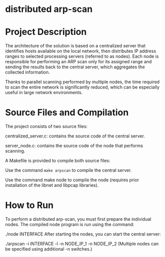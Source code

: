 # distributed arp-scan
# Project Description
The architecture of the solution is based on a centralized server that identifies hosts available on the local network, then distributes IP address ranges to selected processing servers (referred to as nodes). Each node is responsible for performing an ARP scan only for its assigned range and sending the results back to the central server, which aggregates the collected information.

Thanks to parallel scanning performed by multiple nodes, the time required to scan the entire network is significantly reduced, which can be especially useful in large network environments.

# Source Files and Compilation
The project consists of two source files:

centralized_server.c: contains the source code of the central server.

server_node.c: contains the source code of the node that performs scanning.

A Makefile is provided to compile both source files:

Use the command <code>make arpscan</code> to compile the central server.

Use the command make node to compile the node (requires prior installation of the libnet and libpcap libraries).

# How to Run
To perform a distributed arp-scan, you must first prepare the individual nodes. The compiled node program is run using the command:

./node INTERFACE
After starting the nodes, you can start the central server:

./arpscan -i INTERFACE -l -n NODE_IP_1 -n NODE_IP_2
(Multiple nodes can be specified using additional -n switches.)
